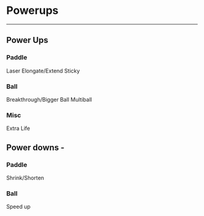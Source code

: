 # Powerups
---
## Power Ups

### Paddle
Laser
Elongate/Extend
Sticky

### Ball
Breakthrough/Bigger Ball
Multiball

### Misc
Extra Life

## Power downs -

### Paddle
Shrink/Shorten

### Ball
Speed up
